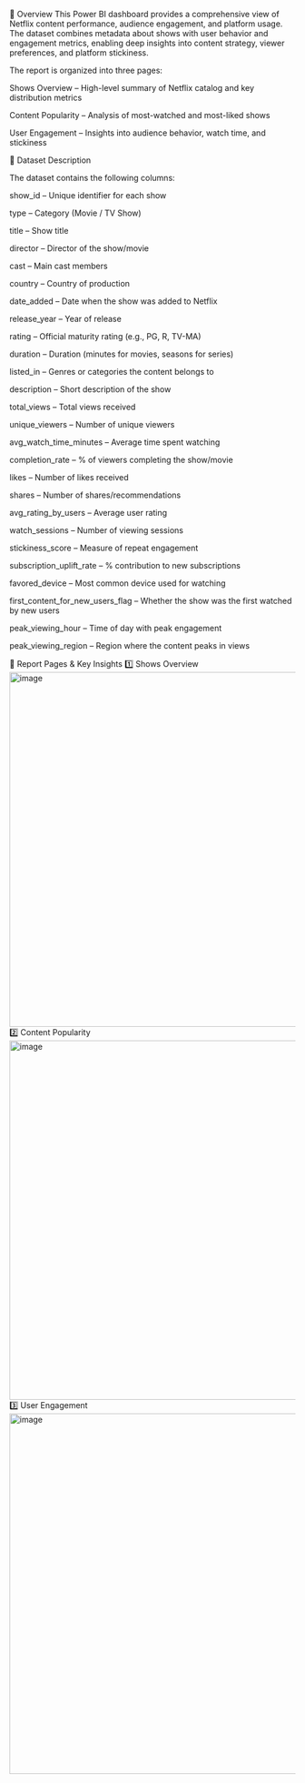📌 Overview
This Power BI dashboard provides a comprehensive view of Netflix content performance, audience engagement, and platform usage. The dataset combines metadata about shows with user behavior and engagement metrics, enabling deep insights into content strategy, viewer preferences, and platform stickiness.

The report is organized into three pages:

Shows Overview – High-level summary of Netflix catalog and key distribution metrics

Content Popularity – Analysis of most-watched and most-liked shows

User Engagement – Insights into audience behavior, watch time, and stickiness

📂 Dataset Description

The dataset contains the following columns:

show_id – Unique identifier for each show

type – Category (Movie / TV Show)

title – Show title

director – Director of the show/movie

cast – Main cast members

country – Country of production

date_added – Date when the show was added to Netflix

release_year – Year of release

rating – Official maturity rating (e.g., PG, R, TV-MA)

duration – Duration (minutes for movies, seasons for series)

listed_in – Genres or categories the content belongs to

description – Short description of the show

total_views – Total views received

unique_viewers – Number of unique viewers

avg_watch_time_minutes – Average time spent watching

completion_rate – % of viewers completing the show/movie

likes – Number of likes received

shares – Number of shares/recommendations

avg_rating_by_users – Average user rating

watch_sessions – Number of viewing sessions

stickiness_score – Measure of repeat engagement

subscription_uplift_rate – % contribution to new subscriptions

favored_device – Most common device used for watching

first_content_for_new_users_flag – Whether the show was the first watched by new users

peak_viewing_hour – Time of day with peak engagement

peak_viewing_region – Region where the content peaks in views

🎯 Report Pages & Key Insights
1️⃣ Shows Overview
<img width="1140" height="624" alt="image" src="https://github.com/user-attachments/assets/377b3143-5461-4780-83a7-a4baa217f126" />
2️⃣ Content Popularity
<img width="1123" height="632" alt="image" src="https://github.com/user-attachments/assets/ae4d16a6-cc5b-49dd-9606-a64b969d8897" />
3️⃣ User Engagement
<img width="1134" height="634" alt="image" src="https://github.com/user-attachments/assets/fce8e769-fa4f-4082-9de2-724cbef2b67a" />
